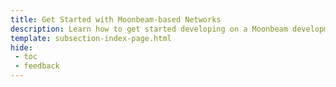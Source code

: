 ```yaml
---
title: Get Started with Moonbeam-based Networks
description: Learn how to get started developing on a Moonbeam development node, the Moonbase Alpha TestNet, Moonriver, or Moonbeam.
template: subsection-index-page.html
hide: 
 - toc
 - feedback
---
```

